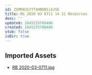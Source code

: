 ```yaml
---
id: Z5MKWJG7YT4HNbN1i4JSE
title: Rb_2020 03 0711 14 21 Resources
desc: ''
updated: 1645225706406
created: 1645225706406
stub: false
isDir: true
---
```

## Imported Assets
- [RB 2020-03-0711.jpg](/assets/rb-2020-03-0711.jpg)
